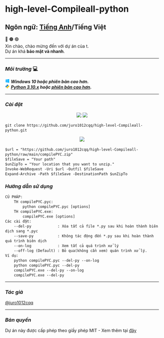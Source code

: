 # high-level-Compileall-python
## Ngôn ngữ: [<strong>Tiếng Anh</strong>](https://github.com/juro1012cqq/high-level-Compileall-python/)/<strong>Tiếng Việt</strong>

:red_circle: :orange_circle: :green_circle:
<br/>Xin chào, chào mừng đến với dự án của t.
<br/>Dự án khá <strong>bảo mật và nhanh</strong>.
<br/>

---

### <strong><i>Môi trường</i></strong> :computer:
![Window 10 icon](/Image/icons8-windows-10-15.png) ***Windows 10 hoặc phiên bản cao hơn.***
<br/>
![Python icon](/Image/icons8-python-15.png) ***[Python 3.10.x](https://www.python.org/ftp/python/3.10.2/python-3.10.2-amd64.exe) hoặc [phiên bản cao hơn](https://www.python.org/downloads/).***
<br/>

---

### <strong><i>Cài đặt</i></strong>
<div align="center">
<a href="#CMD" title="Command Prompt"><image src="https://github.com/juro1012cqq/high-level-Compileall-python/blob/main/Image/icons8-command-line-50.png"/></a>
<a href="https://git.com" title="Git"><image src="https://github.com/juro1012cqq/high-level-Compileall-python/blob/main/Image/icons8-git-50.png"/></a>
</div>


```PS1
git clone https://github.com/juro1012cqq/high-level-Compileall-python.git
```

<div align="center">
<a href="#CMD" title="Windows PowerShell"><image src="https://github.com/juro1012cqq/high-level-Compileall-python/blob/main/Image/icons8-powershell-50.png"/></a>
</div>

```PS1
$url = "https://github.com/juro1012cqq/high-level-Compileall-python/raw/main/compilePYC.zip"
$fileSave = "Your path"
$unZipTo = "Your location that you want to unzip."
Invoke-WebRequest -Uri $url -Outfil $fileSave
Expand-Archive -Path $fileSave -DestinationPath $unZipTo
```

### <strong><i>Hướng dẫn sử dụng</i></strong>

```text
CÚ PHÁP:
    TH compilePYC.pyc:
        python compilePYC.pyc [options]
    TH compilePYC.exe:
        compilePYC.exe [options]
Các cài đặt:
    --del-py            : Xóa tất cả file *.py sau khi hoàn thành biên dịch sang *.pyc
    --save-py           : Không tác động đến *.py sau khi hoàn thành quá trình biên dịch
    --on-log            : Xem tất cả quá trình xử lý
    --off-log (Default) : Bỏ qua(không cần xem) quán trình xử lý.
Ví dụ:
    python compilePYC.pyc --del-py --on-log
    python compilePYC.pyc --del-py
    compilePYC.exe --del-py --on-log
    compilePYC.exe --del-py
```

---

### <strong><i>Tác giả</i></strong>
[@juro1012cqq](https://github.com/juro1012cqq)

---

### <strong><i>Bản quyền</i></strong>

Dự án này được cấp phép theo giấy phép MIT - Xem thêm tại [đây](https://github.com/juro1012cqq/high-level-Compileall-python/blob/b9ea12fabd463907b0a5d0e040b233a26b3dc565/LICENSE)